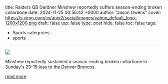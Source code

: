 title: Raiders QB Gardner Minshew reportedly suffers season-ending broken collarbone
date: 2024-11-25 00:56:42 +0000
author: "Jason Owens"
cover: https://s.yimg.com/cv/apiv2/social/images/yahoo_default_logo-1200x1200.png
draft: false
top: false
type: post
hide: false
toc: false
tags:
  - Sports
categories:
  - sports
---

![](https://s.yimg.com/cv/apiv2/social/images/yahoo_default_logo-1200x1200.png)

Minshew reportedly sustained a season-ending broken collarbone in Sunday's 29-19 loss to the Denver Broncos.

[read more](https://sports.yahoo.com/raiders-qb-gardner-minshew-reportedly-suffers-season-ending-broken-collarbone-005642440.html)
